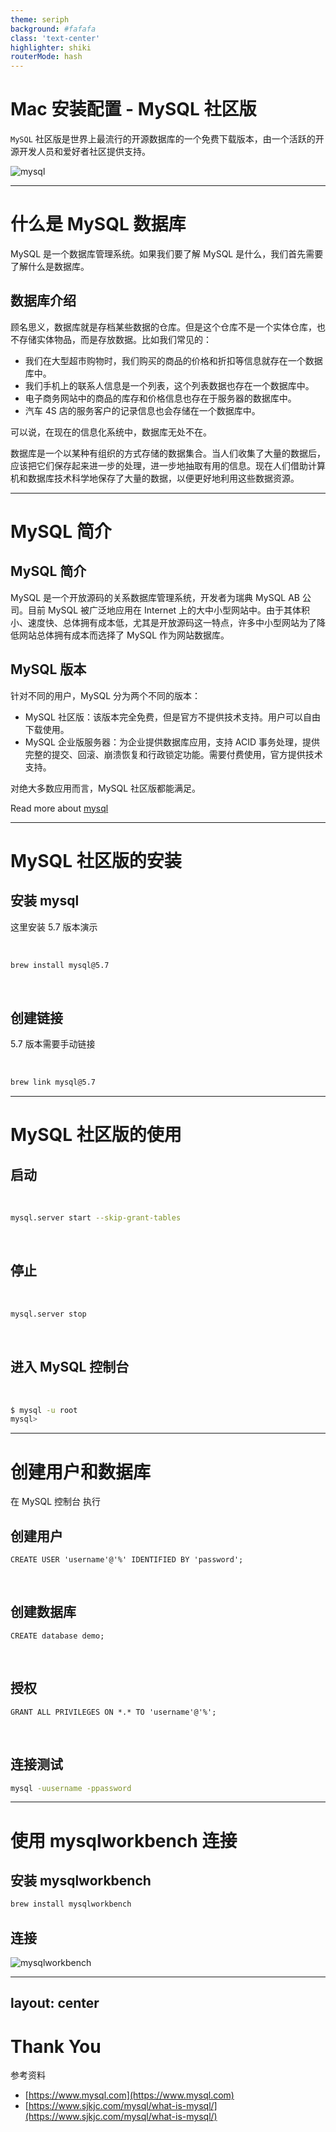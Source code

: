 ```yaml
---
theme: seriph
background: #fafafa
class: 'text-center'
highlighter: shiki
routerMode: hash
---
```


# Mac 安装配置 - MySQL 社区版

`MySQL` 社区版是世界上最流行的开源数据库的一个免费下载版本，由一个活跃的开源开发人员和爱好者社区提供支持。

![mysql](/brew-mysql/mysql.png)

---

# 什么是 MySQL 数据库

MySQL 是一个数据库管理系统。如果我们要了解 MySQL 是什么，我们首先需要了解什么是数据库。

## 数据库介绍

顾名思义，数据库就是存档某些数据的仓库。但是这个仓库不是一个实体仓库，也不存储实体物品，而是存放数据。比如我们常见的：

- 我们在大型超市购物时，我们购买的商品的价格和折扣等信息就存在一个数据库中。
- 我们手机上的联系人信息是一个列表，这个列表数据也存在一个数据库中。
- 电子商务网站中的商品的库存和价格信息也存在于服务器的数据库中。
- 汽车 4S 店的服务客户的记录信息也会存储在一个数据库中。

可以说，在现在的信息化系统中，数据库无处不在。

数据库是一个以某种有组织的方式存储的数据集合。当人们收集了大量的数据后，应该把它们保存起来进一步的处理，进一步地抽取有用的信息。现在人们借助计算机和数据库技术科学地保存了大量的数据，以便更好地利用这些数据资源。

---

# MySQL 简介

## MySQL 简介

MySQL 是一个开放源码的关系数据库管理系统，开发者为瑞典 MySQL AB 公司。目前 MySQL 被广泛地应用在 Internet 上的大中小型网站中。由于其体积小、速度快、总体拥有成本低，尤其是开放源码这一特点，许多中小型网站为了降低网站总体拥有成本而选择了 MySQL 作为网站数据库。

## MySQL 版本

针对不同的用户，MySQL 分为两个不同的版本：

- MySQL 社区版：该版本完全免费，但是官方不提供技术支持。用户可以自由下载使用。
- MySQL 企业版服务器：为企业提供数据库应用，支持 ACID 事务处理，提供完整的提交、回滚、崩溃恢复和行政锁定功能。需要付费使用，官方提供技术支持。

对绝大多数应用而言，MySQL 社区版都能满足。

Read more about [mysql](https://www.mysql.com)

---

# MySQL 社区版的安装

## 安装 mysql

这里安装 5.7 版本演示

<br/>

```bash
brew install mysql@5.7
```

<br/>

## 创建链接

5.7 版本需要手动链接

<br/>

```bash
brew link mysql@5.7
```

---

# MySQL 社区版的使用

## 启动

<br/>

```bash
mysql.server start --skip-grant-tables
```

<br/>

## 停止

<br/>

```bash
mysql.server stop
```

<br/>

## 进入 MySQL 控制台

<br/>

```bash
$ mysql -u root
mysql>
```

---

# 创建用户和数据库

在 MySQL 控制台 执行

## 创建用户

```
CREATE USER 'username'@'%' IDENTIFIED BY 'password';
```

<br/>

## 创建数据库

```
CREATE database demo;
```

<br/>

## 授权

```
GRANT ALL PRIVILEGES ON *.* TO 'username'@'%';
```

<br/>

## 连接测试

```bash
mysql -uusername -ppassword
```

---

# 使用 mysqlworkbench 连接

## 安装 mysqlworkbench

```bash
brew install mysqlworkbench
```

## 连接

![mysqlworkbench](/brew-mysql/mysqlworkbench.png)

---
layout: center
---

# Thank You

参考资料

- [https://www.mysql.com](https://www.mysql.com)
- [https://www.sjkjc.com/mysql/what-is-mysql/](https://www.sjkjc.com/mysql/what-is-mysql/)
